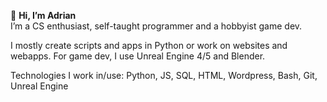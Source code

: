 👋 **Hi, I’m Adrian**  
I’m a CS enthusiast, self-taught programmer and a hobbyist game dev.  
  
  
I mostly create scripts and apps in Python or work on websites and webapps. For game dev, I use Unreal Engine 4/5 and Blender.    
  
Technologies I work in/use: Python, JS, SQL, HTML, Wordpress, Bash, Git, Unreal Engine  

